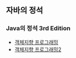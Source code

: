 ## 자바의 정석
### Java의 정석 3rd Edition

- [객체지향 프로그래밍](https://github.com/SeokHyeMin/TIL/blob/main/JAVA/자바의%20정석/객체지향%20프로그래밍.md)
- [객체지향 프로그래밍2](https://github.com/SeokHyeMin/TIL/blob/main/JAVA/자바의%20정석/객체지향%20프로그래밍2.md)